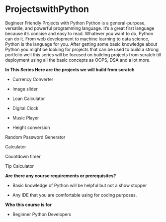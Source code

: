 
# ProjectswithPython
Begineer Friendly Projects with Python
Python is a general-purpose, versatile, and powerful programming language. It’s a great first language because it’s concise and easy to read. Whatever you want to do, Python can do it. From web development to machine learning to data science, Python is the language for you. After getting some basic knowledge about Python you might be looking for projects that can be used to build a strong portfolio well this series will be focused on building projects from scratch till deployment using all the basic concepts as OOPS, DSA and a lot more.


**In This Series Here are the projects we will build from scratch**

* Currency Converter

* Image slider

* Loan Calculator

* Digital Clock

* Music Player

* Height conversion

Random Password Generator

Calculator

Countdown timer

Tip Calculator

**Are there any course requirements or prerequisites?**
* Basic knowledge of Python will be helpful but not a show stopper

* Any IDE that you are comfortable using for coding purposes.

**Who this course is for**
* Beginner Python Developers
